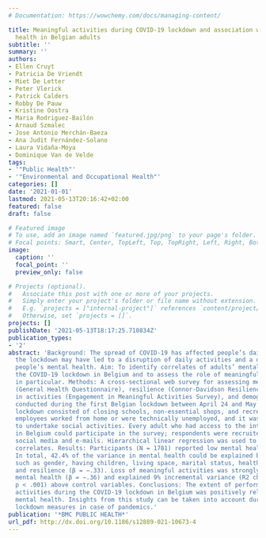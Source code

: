```yaml
---
# Documentation: https://wowchemy.com/docs/managing-content/

title: Meaningful activities during COVID-19 lockdown and association with mental
  health in Belgian adults
subtitle: ''
summary: ''
authors:
- Ellen Cruyt
- Patricia De Vriendt
- Miet De Letter
- Peter Vlerick
- Patrick Calders
- Robby De Pauw
- Kristine Oostra
- Maria Rodriguez-Bailón
- Arnaud Szmalec
- Jose Antonio Merchán-Baeza
- Ana Judit Fernández-Solano
- Laura Vidaña-Moya
- Dominique Van de Velde
tags:
- '"Public Health"'
- '"Environmental and Occupational Health"'
categories: []
date: '2021-01-01'
lastmod: 2021-05-13T20:16:42+02:00
featured: false
draft: false

# Featured image
# To use, add an image named `featured.jpg/png` to your page's folder.
# Focal points: Smart, Center, TopLeft, Top, TopRight, Left, Right, BottomLeft, Bottom, BottomRight.
image:
  caption: ''
  focal_point: ''
  preview_only: false

# Projects (optional).
#   Associate this post with one or more of your projects.
#   Simply enter your project's folder or file name without extension.
#   E.g. `projects = ["internal-project"]` references `content/project/deep-learning/index.md`.
#   Otherwise, set `projects = []`.
projects: []
publishDate: '2021-05-13T18:17:25.710834Z'
publication_types:
- '2'
abstract: 'Background: The spread of COVID-19 has affected people’s daily lives, and
  the lockdown may have led to a disruption of daily activities and a decrease of
  people’s mental health. Aim: To identify correlates of adults’ mental health during
  the COVID-19 lockdown in Belgium and to assess the role of meaningful activities
  in particular. Methods: A cross-sectional web survey for assessing mental health
  (General Health Questionnaire), resilience (Connor-Davidson Resilience Scale), meaning
  in activities (Engagement in Meaningful Activities Survey), and demographics was
  conducted during the first Belgian lockdown between April 24 and May 4, 2020. The
  lockdown consisted of closing schools, non-essential shops, and recreational settings,
  employees worked from home or were technically unemployed, and it was forbidden
  to undertake social activities. Every adult who had access to the internet and lived
  in Belgium could participate in the survey; respondents were recruited online through
  social media and e-mails. Hierarchical linear regression was used to identify key
  correlates. Results: Participants (N = 1781) reported low mental health (M = 14.85/36).
  In total, 42.4% of the variance in mental health could be explained by variables
  such as gender, having children, living space, marital status, health condition,
  and resilience (β = −.33). Loss of meaningful activities was strongly related to
  mental health (β = −.36) and explained 9% incremental variance (R2 change = .092,
  p < .001) above control variables. Conclusions: The extent of performing meaningful
  activities during the COVID-19 lockdown in Belgium was positively related to adults’
  mental health. Insights from this study can be taken into account during future
  lockdown measures in case of pandemics.'
publication: '*BMC PUBLIC HEALTH*'
url_pdf: http://dx.doi.org/10.1186/s12889-021-10673-4
---
```

